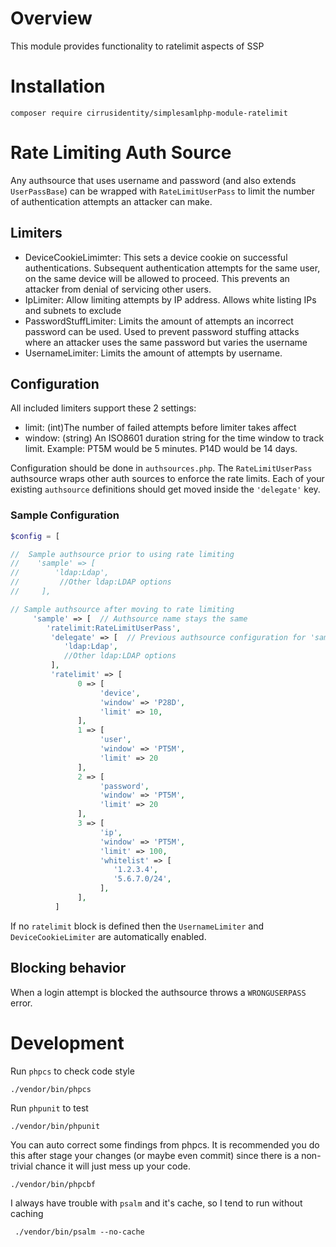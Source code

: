 # Overview

This module provides functionality to ratelimit aspects of SSP

# Installation

    composer require cirrusidentity/simplesamlphp-module-ratelimit


# Rate Limiting Auth Source

Any authsource that uses username and password (and also extends `UserPassBase`)
can be wrapped with `RateLimitUserPass` to limit the number of authentication attempts
an attacker can make.

## Limiters

* DeviceCookieLimimter: This sets a device cookie on successful authentications.
Subsequent authentication attempts for the same user, on the same device will be allowed to proceed. This
prevents an attacker from denial of servicing other users.
* IpLimiter: Allow limiting attempts by IP address. Allows white listing IPs and subnets to
exclude
* PasswordStuffLimiter: Limits the amount of attempts an incorrect password can be used. Used
to prevent password stuffing attacks where an attacker uses the same password but varies
the username
* UsernameLimiter: Limits the amount of attempts by username.

## Configuration

All included limiters support these 2 settings:

* limit: (int)The number of failed attempts before limiter takes affect
* window: (string) An ISO8601 duration string for the time window to track limit. Example: PT5M would be 5 minutes. P14D would be 14 days.

Configuration should be done in `authsources.php`. The `RateLimitUserPass` authsource wraps other auth sources to enforce the rate limits. Each of your existing `authsource` definitions should get moved inside the `'delegate'` key.

### Sample Configuration

```php
$config = [

//  Sample authsource prior to using rate limiting
//    'sample' => [
//        'ldap:Ldap',
//         //Other ldap:LDAP options
//     ],

// Sample authsource after moving to rate limiting
     'sample' => [  // Authsource name stays the same
        'ratelimit:RateLimitUserPass',
         'delegate' => [  // Previous authsource configuration for 'sample' moves here
            'ldap:Ldap',
            //Other ldap:LDAP options
         ],
         'ratelimit' => [
               0 => [
                    'device',
                    'window' => 'P28D',
                    'limit' => 10,
               ],
               1 => [
                    'user',
                    'window' => 'PT5M',
                    'limit' => 20
               ],
               2 => [
                    'password',
                    'window' => 'PT5M',
                    'limit' => 20
               ],
               3 => [
                    'ip',
                    'window' => 'PT5M',
                    'limit' => 100,
                    'whitelist' => [
                       '1.2.3.4',
                       '5.6.7.0/24',
                    ],
               ],
          ]
```

If no `ratelimit` block is defined then the `UsernameLimiter` and `DeviceCookieLimiter`
are automatically enabled.

## Blocking behavior

When a login attempt is blocked the authsource throws a `WRONGUSERPASS` error.

# Development

Run `phpcs` to check code style

    ./vendor/bin/phpcs

Run `phpunit` to test

    ./vendor/bin/phpunit
    
You can auto correct some findings from phpcs. It is recommended you do this after stage your changes (or maybe even commit) since there is a non-trivial chance it will just mess up your code.

    ./vendor/bin/phpcbf

I always have trouble with `psalm` and it's cache, so I tend to run without caching

     ./vendor/bin/psalm --no-cache
